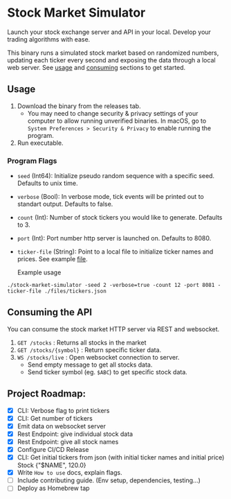# Stock Market Simulator

Launch your stock exchange server and API in your local. Develop your trading algorithms with ease.

This binary runs a simulated stock market based on randomized numbers, updating each ticker every second and exposing the data through a local web server. See [usage](#usage) and [consuming](#consuming-the-api) sections to get started.

## Usage

1. Download the binary from the releases tab.
   - You may need to change security & privacy settings of your computer to allow running unverified binaries. In macOS, go to `System Preferences > Security & Privacy` to enable running the program.
2. Run executable.

### Program Flags

- `seed` (Int64): Initialize pseudo random sequence with a specific seed. Defaults to unix time.
- `verbose` (Bool): In verbose mode, tick events will be printed out to standart output. Defaults to false.
- `count` (Int): Number of stock tickers you would like to generate. Defaults to 3.
- `port` (Int): Port number http server is launched on. Defaults to 8080.
- `ticker-file` (String): Point to a local file to initialize ticker names and prices. See example [file](./files/tickers.json).

  Example usage

```console
./stock-market-simulator -seed 2 -verbose=true -count 12 -port 8081 -ticker-file ./files/tickers.json
```

## Consuming the API

You can consume the stock market HTTP server via REST and websocket.

1. `GET /stocks` : Returns all stocks in the market
2. `GET /stocks/{symbol}` : Return specific ticker data.
3. `WS /stocks/live` : Open websocket connection to server.
   - Send empty message to get all stocks data.
   - Send ticker symbol (eg. `$ABC`) to get specific stock data.

## Project Roadmap:

- [x] CLI: Verbose flag to print tickers
- [x] CLI: Get number of tickers
- [x] Emit data on websocket server
- [x] Rest Endpoint: give individual stock data
- [x] Rest Endpoint: give all stock names
- [x] Configure CI/CD Release
- [x] CLI: Get initial tickers from json (with initial ticker names and initial price) Stock {"$NAME", 120.0}
- [x] Write `How to use` docs, explain flags.
- [ ] Include contributing guide. (Env setup, dependencies, testing...)
- [ ] Deploy as Homebrew tap
